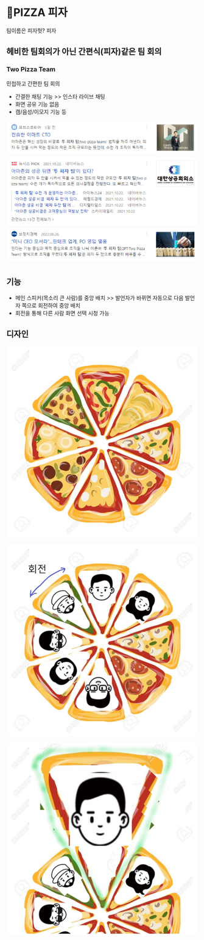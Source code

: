 # 🍕PIZZA 피자

팀이름은 피자헛? 피자

## 헤비한 팀회의가 아닌 간편식(피자)같은 팀 회의

### Two Pizza Team

민첩하고 간편한 팀 회의

- 간결한 채팅 기능 >> 인스타 라이브 채팅
- 화면 공유 기능 없음
- 캠/음성/이모지 기능 등

![image-20220705133843732](PIZZA.assets/image-20220705133843732.png)

## 기능

- 메인 스피커(목소리 큰 사람)를 중앙 배치 >> 발언자가 바뀌면 자동으로 다음 발언자 쪽으로 회전하여 중앙 배치
- 회전을 통해 다른 사람 화면 선택 시청 가능



## 디자인

![피자의 조각, 디자인을위한 스케치합니다. 벡터 일러스트 레이 션 로열티 무료 사진, 그림, 이미지 그리고 스톡포토그래피. Image  44695553.](PIZZA.assets/44695553-피자의-조각-디자인을위한-스케치합니다-벡터-일러스트-레이-션.jpg)

![1](PIZZA.assets/1.jpg)

![2](PIZZA.assets/2.jpg)





